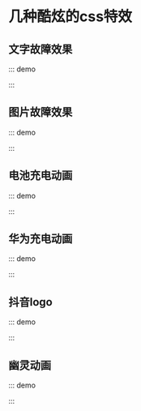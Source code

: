 # 几种酷炫的css特效

## 文字故障效果

::: demo
<template>
    <div class="container">
        <div class="text-magic" data-word="CSSTextMagic">
            CSSTextMagic
            <div class="white"></div>
        </div>
    </div> 
</template>

<style lang="scss" scoped>
.container {
    position: relative;
    height: 200px;
    border: 1px solid;
    background: #000;

    .white {
        position: absolute;
        left: -10px;
        width: 100%;
        height: 3px;
        background: #000;
        z-index: 4;
        animation: whiteMove 3s ease-out infinite;
    }

    .text-magic {
        position: absolute;
        top: 50%;
        left: 50%;
        transform: translate(-50%, -50%) scale(2.4);
        width: 300px;
        font-size: 36px;
        font-family: Raleway, Verdana, Arial;
        color: #fff;

        &::before {
            content: attr(data-word);
            position: absolute;
            top: 0;
            left: 0.5px;
            height: 0px;
            color: rgba(255, 255, 255, 0.9);
            overflow: hidden;
            z-index: 2;
            animation: redShadow 1s ease-in infinite;
            filter: contrast(200%);
            text-shadow: 1px 0 0 red;
        }

        &::after {
            content: attr(data-word);
            position: absolute;
            top: 0;
            left: -3px;
            height: 36px;
            color: rgba(255, 255, 255, 0.8);
            overflow: hidden;
            z-index: 3;
            background: rgba(0, 0, 0, 0.9);
            animation: redHeight 1.5s ease-out infinite;
            filter: contrast(200%);
            text-shadow: -1px 0 0 cyan;
            mix-blend-mode: darken;
        }
    }
}

@keyframes redShadow {
    20% {
        height: 32px;
    }
    60% {
        height: 6px;
    }
    100% {
        height: 42px;
    }
}

@keyframes redHeight {
    20% {
        height: 42px;
    }
    35% {
        height: 12px;
    }
    50% {
        height: 40px;
    }
    60% {
        height: 20px;
    }
    70% {
        height: 34px;
    }
    80% {
        height: 22px;
    }
    100% {
        height: 0px;
    }
}

@keyframes whiteMove {
    8% {
        top: 38px;
    }
    14% {
        top: 8px;
    }
    20% {
        top: 42px;
    }
    32% {
        top: 2px;
    }
    99% {
        top: 30px;
    }
}
</style>
:::

## 图片故障效果

::: demo
<template>
    <div class="malfunction-img-container"></div>
</template>

<style lang="scss" scoped>
$img: "./img/crack-img.png";

$imgHeight: 370;

@function randomNum($max, $min: 0, $u: 1) {
    @return ($min + random($max)) * $u;
}

@mixin leftAndClip { 
    $height: randomNum(40, 20);
    $top: random($imgHeight - 60);
    $bottom: $imgHeight - $top - $height;
    clip-path: inset(#{$top}px 0 #{$bottom}px);
    left: #{randomNum(200, -100)}px;   
}

.malfunction-img-container {
    position: relative;
    width: 100%;
    height: 370px;
    margin: auto;
    background: url($img) no-repeat center;
    animation: main-img-hide 16s infinite step-end;

    &::before,
    &::after {
        content: "";
        position: absolute;
        width: 100%;
        height: 370px;
        top: 0;
        left: 0;
        background: inherit;
    }

    &::before {
        animation: glitch-two 16s infinite 1s step-end;
    }

    &::after {
        animation: glitch-one 16s infinite step-end;
    }
}

@keyframes glitch-one {
    @for $i from 20 to 30 {
        #{$i / 2}% {
            @include leftAndClip;
        }
    }

    15.5% {
        clip-path: inset(10px 0 320px);
        left: -20px;
    }
    16% {
        clip-path: inset(10px 0 320px);
        left: -10px;
        opacity: 0;
    }
    45% {
        opacity: 0.5;
        left: -20px;
        filter: hue-rotate(90deg) saturate(1.3);
    }
    45.5% {
        left: 0px;
        filter: invert(1);
    }

    46% {
        clip-path: inset(150px 0 160px);
        left: 15%;
    }
    46.5% {
        clip-path: inset(20px 0 200px);
        left: -10%;
        transform: scale(1.1);
    }
    47% {
        clip-path: inset(240px 0 20px);
        left: -11%;
        transform: scale(1.2);
    }
    47.5% {
        clip-path: inset(20 0 20px);
        left: 13%;
        transform: scale(1.3);
        filter: invert(0);
    }
    48% {
        clip-path: inset(120 0 120px);
        left: 15%;
        transform: scale(1.1);
    }
    48.5% {
        clip-path: inset(260px 0 10px);
        left: -11%;
        transform: scale(1.2);
        filter: none;
    }
    49% {
        clip-path: inset(5px 0 350px);
        left: 11%;
        transform: scale(1.3);
    }
    49.5% {
        clip-path: inset(105px 0 210px);
        left: 0%;
        transform: scale(1.1);
    }
    50% {
        clip-path: inset(175px 0 160px);
        left: -11%;
    }
    50.5% {
        clip-path: inset(95px 0 230px);
        left: -14%;
        transform: scale(1.2);
    }
    51% {
        clip-path: inset(235px 0 12px);
        left: -14%;
    }
    51.5% {
        clip-path: inset(350px 0 7px);
        left: -14%;
    }
    52% {
        clip-path: inset(320px 0 27px);
        left: -12%;
        transform: scale(1.1);
    }
    52.5% {
        clip-path: inset(190px 0 127px);
        left: -11%;
        transform: scale(1.3);
        filter: hue-rotate(90deg) saturate(1.3);
    }
    54% {
        clip-path: inset(20px 0 20px);
        left: 12%;
        transform: scale(1.1);
        filter: none;
    }
    54% {
        background-image: none;
    }
}

@keyframes glitch-two {
    @for $i from 40 to 50 {
        #{$i / 2}% {
            @include leftAndClip;
        }
    }

    25.5% {
        clip-path: inset(10px 0 320px);
        left: -20px;
    }
    26% {
        clip-path: inset(10px 0 320px);
        left: -10px;
        opacity: 0;
    }
    45% {
        opacity: 0.3;
        left: -20px;
        filter: hue-rotate(45deg) saturate(1.1);
    }
    45.5% {
        left: 0px;
        filter: invert(1.2);
    }

    46% {
        clip-path: inset(50px 0 260px);
        left: -12%;
    }
    46.5% {
        clip-path: inset(120px 0 100px);
        left: 8%;
        transform: scale(1.2);
    }
    47% {
        clip-path: inset(40px 0 300px);
        left: 8%;
        transform: scale(1.3);
    }
    47.5% {
        clip-path: inset(220 0 70px);
        left: -9%;
        transform: scale(1.1);
        filter: invert(1.1);
    }
    48% {
        clip-path: inset(240px 0 120px);
        left: 11%;
        transform: scale(1.2);
    }
    48.5% {
        clip-path: inset(0px 0 310px);
        left: -12%;
        transform: scale(1.2);
        filter: none;
    }
    49% {
        clip-path: inset(255px 0 50px);
        left: 11%;
        transform: scale(1.3);
    }
    49.5% {
        clip-path: inset(10px 0 240px);
        left: 6%;
        transform: scale(1.1);
    }
    50% {
        clip-path: inset(275px 0 90px);
        left: -12%;
    }
    50.5% {
        clip-path: inset(195px 0 90px);
        left: 14%;
        transform: scale(1.4);
    }
    51% {
        clip-path: inset(35px 0 282px);
        left: -14%;
    }
    51.5% {
        clip-path: inset(350px 0 7px);
        left: 14%;
    }
    52% {
        clip-path: inset(20px 0 270px);
        left: -12%;
        transform: scale(1.1);
    }
    52.5% {
        clip-path: inset(90px 0 227px);
        left: -11%;
        transform: scale(1.3);
        filter: hue-rotate(150deg) saturate(1.3);
    }
    54% {
        clip-path: inset(220px 0 100px);
        left: 12%;
        transform: scale(1.1);
        filter: none;
    }
    54% {
        background-image: none;
    }
}

@keyframes main-img-hide {
    5% {
        filter: invert(1);
    }
    5.2% {
        filter: none;
    }
    10% {
        opacity: 0.5;
        filter: grayscale(1);
    }
    11% {
        filter: none;
        opacity: 1;
    }
    45% {
        opacity: 0.5;
        filter: grayscale(1);
    }
    46% {
        filter: none;
        opacity: 1;
    }
    53.5% {
        opacity: 0.5;
        filter: grayscale(1);
    }
    54% {
        filter: none;
        opacity: 1;
    }
    54.5% {
        opacity: 0.5;
        filter: hue-rotate(30deg);
    }
    55% {
        filter: none;
    }
    55.5% {
        background-image: none;
        filter: none;
        opacity: 1;
    }
    56% {
        background-image: url($img);
        opacity: 0.5;
    }
    56.5% {
        background-image: none;
    }
    57% {
        background-image: url($img);
        opacity: 0.8;
    }
    57.5% {
        opacity: 0.3;
    }
    58% {
        background-image: none;
    }
}
</style>
:::

## 电池充电动画

::: demo
<template>
    <div class="battery-bg">
        <div class="battery-container">
            <div class="header"></div>
            <div class="battery">
            </div>
            <div class="battery-copy">
                <div class="g-wave"></div>
                <div class="g-wave"></div>
                <div class="g-wave"></div>
            </div>
        </div>
    </div>
</template>

<style lang="scss" scoped>
.battery-bg {
    background: #000;
    padding: 50px;
}
.battery-container {
    position: relative;
    width: 140px;
    margin: auto;

    .header {
        position: absolute;
        width: 26px;
        height: 10px;
        left: 50%;
        top: 0;
        transform: translate(-50%, -10px);
        border-radius: 5px 5px 0 0;
        background: #fff;
    }

    .battery-copy {
        position: absolute;
        top: 0;
        left: 0;
        height: 220px;
        width: 140px;
        border-radius: 15px 15px 5px 5px;
        overflow: hidden;
    }

    .battery {
        position: relative;
        height: 220px;
        box-sizing: border-box;
        border-radius: 15px 15px 5px 5px;
        box-shadow: 0 0 5px 2px rgba(255, 255, 255, 0.22);
        background: #fff;
        z-index: 1;
        
        &::after {
            content: "";
            position: absolute;
            left: 0;
            right: 0;
            bottom: 0;
            top: 80%;
            background: linear-gradient(to bottom, #7abcff 0%, #00BCD4 44%, #2196F3 100%);
            border-radius: 0px 0px 5px 5px;
            box-shadow: 0 14px 28px rgba(33, 150, 243, 0), 0 10px 10px rgba(9, 188, 215, 0.08);
            animation: charging 10s linear infinite;
            filter: hue-rotate(90deg);
        }
    }

    .g-wave {
        position: absolute;
        width: 300px;
        height: 300px;
        background: rgba(255, 255, 255, .8);
        border-radius: 45% 47% 44% 42%;
        bottom: 25px;
        left: 50%;
        transform: translate(-50%, 0);
        z-index: 1;
        animation: move-battery 10s linear infinite;
    }

    .g-wave:nth-child(2) {
        border-radius: 38% 46% 43% 47%;
        transform: translate(-50%, 0) rotate(-135deg);
    }

    .g-wave:nth-child(3) {
        border-radius: 42% 46% 37% 40%;
        transform: translate(-50%, 0) rotate(135deg);
    }
}

@keyframes charging {
	50% {
        box-shadow: 0 14px 28px rgba(0, 150, 136, 0.83), 0px 4px 10px rgba(9, 188, 215, 0.4);
    }
    
    95% {
        top: 5%;
        filter: hue-rotate(0deg);
        border-radius: 0 0 5px 5px;
        box-shadow: 0 14px 28px rgba(4, 188, 213, .2), 0 10px 10px rgba(9, 188, 215, 0.08);
    }
    100% {
        top: 0%;
        filter: hue-rotate(0deg);
        border-radius: 15px 15px 5px 5px;
        box-shadow: 0 14px 28px rgba(4, 188, 213, 0), 0 10px 10px rgba(9, 188, 215, 0.4);
    }
}

@keyframes move-battery {
    100% {
        transform: translate(-50%, -160px) rotate(720deg);
    }
}

</style>
:::

## 华为充电动画

::: demo
<template>
    <div class="g-container">
        <div class="g-number">98.7%</div>
        <div class="g-contrast">
            <div class="g-circle"></div>
            <ul class="g-bubbles">
                <li></li>
                <li></li>
                <li></li>
                <li></li>
                <li></li>
                <li></li>
                <li></li>
                <li></li>
                <li></li>
                <li></li>
                <li></li>
                <li></li>
                <li></li>
                <li></li>
                <li></li>
            </ul>
        </div>
    </div>
</template>

<style lang="scss" scoped>
.g-container {
    position: relative;
    height: 400px;
    margin: auto;
}

.g-number {
    position: absolute;
    width: 300px;
    top: 27%;
    left: 50%;
    transform: translateX(-50%);
    text-align: center;
    font-size: 32px;
    z-index: 10;
    color: #fff;
}

.g-contrast {
    filter: contrast(15) hue-rotate(0);
    height: 400px;
    background-color: #000;
    overflow: hidden;
    animation: hueRotate 10s infinite linear;

    .g-circle {
        position: relative;
        width: 300px;
        height: 300px;
        left: 50%;
        transform: translateX(-50%);
        box-sizing: border-box;
        filter: blur(8px);
        
        &::after {
            content: "";
            position: absolute;
            top: 40%;
            left: 50%;
            transform: translate(-50%, -50%) rotate(0);
            width: 200px;
            height: 200px;
            background-color: #00ff6f;
            border-radius: 42% 38% 62% 49% / 45%;
            animation: rotate 10s infinite linear;
        }
        
        &::before {
            content: "";
            position: absolute;
            width: 176px;
            height: 176px;
            top: 40%;
            left: 50%;
            transform: translate(-50%, -50%);
            border-radius: 50%;
            background-color: #000;
            z-index: 10;
        }
    }

    .g-bubbles {
        position: absolute;
        left: 50%;
        bottom: 0;
        width: 100px;
        height: 40px;
        transform: translate(-50%, 0);
        border-radius: 100px 100px 0 0;
        background-color: #00ff6f;
        filter: blur(5px);

        li {
            position: absolute;
            border-radius: 50%;
            background: #00ff6f;
        }
    }
}

@for $i from 0 through 15 { 
    li:nth-child(#{$i}) {
        $width: 15 + random(15) + px;
        left: 15 + random(70) + px;
        top: 50%;
        transform: translate(-50%, -50%);
        width: $width;
        height: $width;
        animation: moveToTop #{random(6) + 3}s ease-in-out -#{random(5000)/1000}s infinite;
    }
}

@keyframes rotate {
    50% {
        border-radius: 45% / 42% 38% 58% 49%;
    }
    100% {
        transform: translate(-50%, -50%) rotate(720deg);
    }
}

@keyframes moveToTop {
    90% {
        opacity: 1;
    }
    100% {
        opacity: .1;
        transform: translate(-50%, -180px);
    }
}

@keyframes hueRotate {
    100% {
        filter: contrast(15) hue-rotate(360deg);
    }
}
</style>
:::


## 抖音logo

::: demo
<template>
    <div class="douyin-container">
        <div class="douyin"></div>
    </div>
</template>

<style lang="scss" scoped>
.douyin-container {
    background: #000;
    padding: 100px;

    .douyin {
        position: relative;
        width: 37px;
        height: 218px;
        margin: 0 auto;
        z-index: 1;
        background: #fff;
        filter:drop-shadow(-10px -10px 0 #24f6f0) contrast(150%) brightness(110%);
        box-shadow: 11.6px 10px 0 0 #fe2d52;
        z-index: 10;
        animation: move-douyin 5s infinite ease-in;
        
        &::before {
            content: "";
            position: absolute;
            width: 100px;
            height: 100px;
            border: 37px solid #fff;
            border-top: 37px solid transparent;
            border-radius: 50%;
            top: 123px;
            left: -137px;
            transform: rotate(45deg);
            filter: drop-shadow(16px 0px 0 #fe2d52);
        }
        
        &::after {
            content: "";
            position: absolute;
            width: 140px;
            height: 140px;
            border: 30px solid #fff;
            border-right: 30px solid transparent;
            border-top: 30px solid transparent;
            border-left: 30px solid transparent;
            top: -100px;
            right: -172px;
            border-radius: 100%;
            transform: rotate(45deg);
            z-index: -10;
            filter:drop-shadow(14px 0 0 #fe2d52);
        }
    }
}


@keyframes move-douyin {
    4% {
        transform: skewX(7deg) translate(-30px);
    }
    7% {
        transform: skewX(-6deg) translate(18px);
    }
    9% {
        transform: skewX(5deg) translate(-8px);
    }
    10% {
        transform: skewX(-4deg)translate(6px);
    }
    11% {
        transform: skewX(3deg)translate(-4px);
    }
    12% {
        transform: skewX(-2deg) translate(2px);
    }
    13% {
        transform: skewX(1deg) translate(0px);
        filter:drop-shadow(-10px -10px 0 #24f6f0) contrast(120%) brightness(110%) blur(3px);
    }
    30% {
        filter:drop-shadow(-10px -10px 0 #24f6f0) contrast(150%) brightness(120%) blur(0px);
    }
}
</style>
:::

## 幽灵动画

::: demo
<template>
<div class="ghost-bg">
    <div class="ghost-container" translate="no">
        <div class="ghost"></div>
    </div>
</div>
</template>

<style lang="scss" scoped>
.ghost-bg {
    overflow: hidden;
    background: #000;
}
.ghost-container {
    padding: 20px;
    background: #000;
    filter: blur(3px) contrast(10);
}
.ghost {
    position: relative;
    width: 80px;
    height: 120px;
    background: 
        radial-gradient(circle at 60px 40px, #000, #000 7px, transparent 7px),
        radial-gradient(circle at 40px 40px, #000, #000 7px, transparent 7px),
        radial-gradient(circle at 50px 50px, #fff, #fff);
    background-size: 100% 100%; 
    background-repeat: no-repeat;
    margin: auto;
    border-radius: 40px 40px 60px 20px;
    transform: skewX(-10deg);
    animation: move-ghost-main 2s infinite ease-out;

    &::before,
    &::after {
        content: "";
        position: absolute;
        background: #fff;
        border-radius: 50%;
    }

    &::before {
        width: 20px;
        height: 20px;
        top: 50px;
        left: -10px;
        box-shadow: 0 0 0 1px #fff;
        animation: move-ghost 2s infinite ease-in;
    }

    &::after {
        width: 30px;
        height: 25px;
        top: 95px;
        left: -10px;
        box-shadow: 0 0 0 1px #fff;
        animation: move-ghost2 2s infinite ease-in;
    }
}

@keyframes move-ghost {
    80%,
    100% {
        box-shadow: -60px 0 0 .5px rgba(255, 255, 255, .4);
    }
}

@keyframes move-ghost2 {
    80%,
    100% {
        box-shadow: -100px 0 0 .5px rgba(255, 255, 255, .2);
    }
}

@keyframes move-ghost-main {
    42% {
        transform: skewX(-10deg) translate(40px, 0);
    }
}
</style>
:::